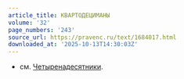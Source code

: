 ```yaml
---
article_title: КВАРТОДЕЦИМАНЫ
volume: '32'
page_numbers: '243'
source_url: https://pravenc.ru/text/1684017.html
downloaded_at: '2025-10-13T14:30:03Z'
---
```


- см. [Четыренадесятники](https://pravenc.ru/text/Четыренадесятники.html).
